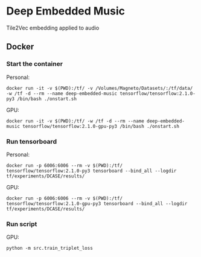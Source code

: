# Deep Embedded Music
Tile2Vec embedding applied to audio

## Docker

### Start the container

Personal:
```shell script
docker run -it -v $(PWD):/tf/ -v /Volumes/Magneto/Datasets/:/tf/data/ -w /tf -d --rm --name deep-embedded-music tensorflow/tensorflow:2.1.0-py3 /bin/bash ./onstart.sh
```

GPU:
```shell script
docker run -it -v $(PWD):/tf/ -w /tf -d --rm --name deep-embedded-music tensorflow/tensorflow:2.1.0-gpu-py3 /bin/bash ./onstart.sh
```

### Run tensorboard

Personal:
```shell script
docker run -p 6006:6006 --rm -v $(PWD):/tf/ tensorflow/tensorflow:2.1.0-py3 tensorboard --bind_all --logdir tf/experiments/DCASE/results/
```

GPU:
```shell script
docker run -p 6006:6006 --rm -v $(PWD):/tf/ tensorflow/tensorflow:2.1.0-gpu-py3 tensorboard --bind_all --logdir tf/experiments/DCASE/results/
```

### Run script

GPU:
```shell script
python -m src.train_triplet_loss
```
